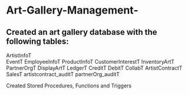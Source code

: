 # Art-Gallery-Management-

## Created an art gallery database with the following tables: 
ArtistInfoT <br>
EventT
EmployeeInfoT
ProductInfoT
CustomerInterestT
InventoryArtT
PartnerOrgT
DisplayArtT
LedgerT
CreditT
DebitT
CollabT
ArtistContractT
SalesT
artistcontract_auditT
partnerOrg_auditT

Created Stored Procedures, Functions and Triggers
